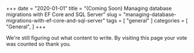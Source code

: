 +++
date = "2020-01-01"
title = "(Coming Soon) Managing database migrations with EF Core and SQL Server"
slug = "managing-database-migrations-with-ef-core-and-sql-server"
tags = [
    "general"
]
categories = [
    "General",
]
+++

We're still figuring out what content to write. By visiting this page your vote was counted so thank you.